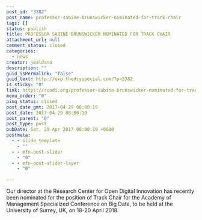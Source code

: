 ```yaml
---
post_id: "3382"
post_name: professor-sabine-brunswicker-nominated-for-track-chair
tags: []
status: publish
title: PROFESSOR SABINE BRUNSWICKER NOMINATED FOR TRACK CHAIR
attachment_url: null
comment_status: closed
categories:
  - news
creator: jealdana
description: ""
guid_isPermalink: "false"
guid_text: http://exp.thediyspecial.com/?p=3382
is_sticky: "0"
link: https://rcodi.org/professor-sabine-brunswicker-nominated-for-track-chair/
menu_order: "0"
ping_status: closed
post_date_gmt: 2017-04-29 00:00:19
post_date: 2017-04-29 00:00:19
post_parent: "0"
post_type: post
pubDate: Sat, 29 Apr 2017 00:00:19 +0000
postmeta:
  - - slide_template
    - ""
  - - mfn-post-slider
    - "0"
  - - mfn-post-slider-layer
    - "0"

---
```

Our director at the Research Center for Open Digital Innovation has recently been nominated for the position of Track Chair for the Academy of Management Specialized Conference on Big Data, to be held at the University of Surrey, UK, on 18-20 April 2018.
